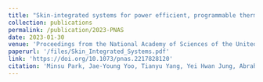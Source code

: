 ```yaml
---
title: "Skin-integrated systems for power efficient, programmable thermal sensations across large body areas"
collection: publications
permalink: /publication/2023-PNAS
date: 2023-01-30
venue: 'Proceedings from the National Academy of Sciences of the United States of America'
paperurl: '/files/Skin_Integrated_Systems.pdf'
link: 'https://doi.org/10.1073/pnas.2217828120'
citation: 'Minsu Park, Jae-Young Yoo, Tianyu Yang, Yei Hwan Jung, Abraham Vázquez-Guardado, Shupeng Li, Jae-Hwan Kim, Jaeho Shin, Woo-Youl Maeng, Geumbee Lee, Seonggwang Yoo, Haiwen Luan, Jin-Tae Kim, Hee-Sup Shin, Matthew T. Flavin Hong-Joon Yoon, Nenad Miljkovic, Yonggang Huang, William P. King, John A. Rogers, &quot;Skin-integrated systems for power efficient, programmable thermal sensations across large body areas,&quot; in <i>Proceedings from the National Academy of Sciences of the United States of America</i>, vol. 120, no. 6, e2217828120, Jan. 2023.'
---
```

